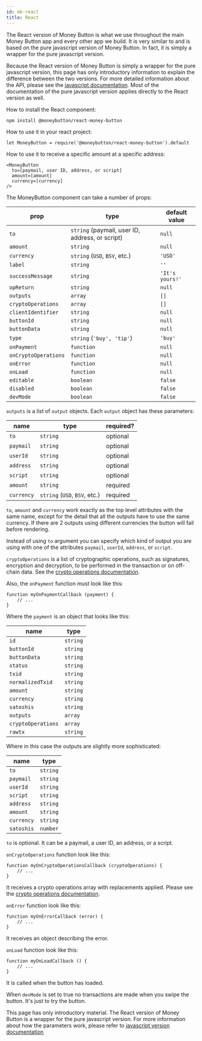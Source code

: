 ```yaml
---
id: mb-react
title: React
---
```


The React version of Money Button is what we use throughout the main Money
Button app and every other app we build. It is very similar to and is based on
the pure javascript version of Money Button. In fact, it is simply a wrapper for
the pure javascript version.

Because the React version of Money Button is simply a wrapper for the pure
javascript version, this page has only introductory information to explain the
difference between the two versions. For more detailed information about the
API, please see the [javascript documentation](./md-javascript.md). Most of the
documentation of the pure javascript version applies directly to the React
version as well.

How to install the React component:

```
npm install @moneybutton/react-money-button
```

How to use it in your react project:

```
let MoneyButton = require('@moneybutton/react-money-button').default
```

How to use it to receive a specific amount at a specific address:

```
<MoneyButton
  to=[paymail, user ID, address, or script]
  amount=[amount]
  currency=[currency]
/>
```

The MoneyButton component can take a number of props:

| prop                 | type                                            | default value   |
|----------------------|-------------------------------------------------|-----------------|
| `to`                 | `string` (paymail, user ID, address, or script) | `null`          |
| `amount`             | `string`                                        | `null`          |
| `currency`           | `string` (`USD`, `BSV`, etc.)                   | `'USD'`         |
| `label`              | `string`                                        | `''`            |
| `successMessage`     | `string`                                        | `'It's yours!'` |
| `opReturn`           | `string`                                        | `null`          |
| `outputs`            | `array`                                         | `[]`            |
| `cryptoOperations`   | `array`                                         | `[]`            |
| `clientIdentifier`   | `string`                                        | `null`          |
| `buttonId`           | `string`                                        | `null`          |
| `buttonData`         | `string`                                        | `null`          |
| `type`               | `string` (`'buy', 'tip'`)                       | `'buy'`         |
| `onPayment`          | `function`                                      | `null`          |
| `onCryptoOperations` | `function`                                      | `null`          |
| `onError`            | `function`                                      | `null`          |
| `onLoad`             | `function`                                      | `null`          |
| `editable`           | `boolean`                                       | `false`         |
| `disabled`           | `boolean`                                       | `false`         |
| `devMode`            | `boolean`                                       | `false`         |

`outputs` is a list of `output` objects. Each `output` object has these
parameters:

| name       | type                          | required? |
|------------|-------------------------------|-----------|
| `to`       | `string`                      | optional  |
| `paymail`  | `string`                      | optional  |
| `userId`   | `string`                      | optional  |
| `address`  | `string`                      | optional  |
| `script`   | `string`                      | optional  |
| `amount`   | `string`                      | required  |
| `currency` | `string` (`USD`, `BSV`, etc.) | required  |

`to`, `amount` and `currency` work exactly as the top level attributes with the
same name, except for the detail that all the outputs have to use the same
currency. If there are 2 outputs using different currencies the button will fail
before rendering.

Instead of using `to` argument you can specify which kind of output you are
using with one of the attributes `paymail`, `userId`, `address`, or `script`.

`cryptoOperations` is a list of cryptographic operations, such as signatures,
encryption and decryption, to be performed in the transaction or on off-chain
data. See the [crypto operations documentation](mb-crypto-operations.md).

Also, the `onPayment` function must look like this:

```
function myOnPaymentCallback (payment) {
    // ...
}
```

Where the `payment` is an object that looks like this:

| name               | type     |
|--------------------|----------|
| `id`               | `string` |
| `buttonId`         | `string` |
| `buttonData`       | `string` |
| `status`           | `string` |
| `txid`             | `string` |
| `normalizedTxid`   | `string` |
| `amount`           | `string` |
| `currency`         | `string` |
| `satoshis`         | `string` |
| `outputs`          | `array`  |
| `cryptoOperations` | `array`  |
| `rawtx`            | `string` |

Where in this case the outputs are slightly more sophisticated:

| name       | type     |
|------------|----------|
| `to`       | `string` |
| `paymail`  | `string` |
| `userId`   | `string` |
| `script`   | `string` |
| `address`  | `string` |
| `amount`   | `string` |
| `currency` | `string` |
| `satoshis` | `number` |

`to` is optional. It can be a paymail, a user ID, an address, or a script.

`onCryptoOperations` function look like this:

```
function myOnCryptoOperationsCallback (cryptoOperations) {
    // ...
}
```

It receives a crypto operations array with replacements applied. Please see
the [crypto operations documentation](mb-crypto-operations.md).

`onError` function look like this:

```
function myOnErrorCallback (error) {
    // ...
}
```

It receives an object describing the error.

`onLoad` function look like this:

```
function myOnLoadCallback () {
    // ...
}
```

It is called when the button has loaded.

When `devMode` is set to true no transactions are made when you swipe the
button. It's just to try the button.

This page has only introductory material. The React version of Money Button is a
wrapper for the pure javascript version. For more information about how the
parameters work, please refer to [javascript version
documentation](mb-javascript.md)
